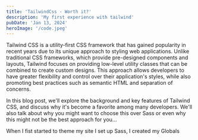 ```yaml
---
title: 'TailwindCss - Worth it?'
description: 'My first experience with tailwind'
pubDate: 'Jan 13, 2024'
heroImage: '/code.jpeg'
---
```


Tailwind CSS is a utility-first CSS framework that has gained popularity in recent years due to its unique approach to styling web applications. Unlike traditional CSS frameworks, which provide pre-designed components and layouts, Tailwind focuses on providing low-level utility classes that can be combined to create custom designs. This approach allows developers to have greater flexibility and control over their application's styles, while also promoting best practices such as semantic HTML and separation of concerns.

In this blog post, we'll explore the background and key features of Tailwind CSS, and discuss why it's become a favorite among many developers. We'll also talk about why you might want to choose this over Sass or even why this might not be the best approach for you... 

When I fist started to theme my site I set up Sass, I created my Globals 